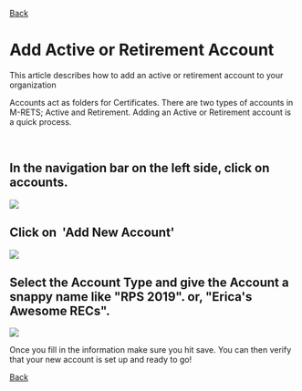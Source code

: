 [Back](https://mrets.github.io/Help/index)

# Add Active or Retirement Account

This article describes how to add an active or retirement account to your organization

Accounts act as folders for Certificates. There are two types of accounts in M-RETS; Active and Retirement. Adding an Active or Retirement account is a quick process. 

<br>

## In the navigation bar on the left side, click on accounts.

![](https://github.com/mrets/photos/blob/master/createaccount1.png?raw=true)

## Click on  'Add New Account'

![](https://github.com/mrets/photos/blob/master/createaccount2.png?raw=true)

## Select the Account Type and give the Account a snappy name like "RPS 2019". or, "Erica's Awesome RECs".

![](https://github.com/mrets/photos/blob/master/createaccount3.png?raw=true)

Once you fill in the information make sure you hit save. You can then verify that your new account is set up and ready to go!

[Back](https://mrets.github.io/Help/index)
